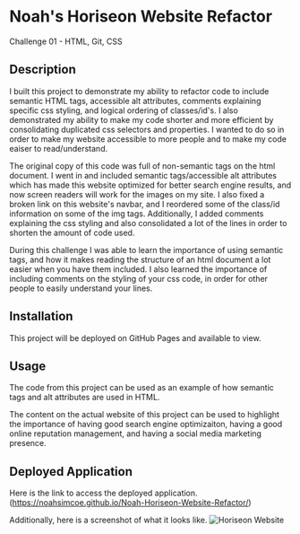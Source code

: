 # Noah's Horiseon Website Refactor
Challenge 01 - HTML, Git, CSS

## Description
I built this project to demonstrate my ability to refactor code to include semantic HTML tags, accessible alt attributes, comments explaining specific css styling, and logical ordering of classes/id's. I also demonstrated my ability to make my code shorter and more efficient by consolidating duplicated css selectors and properties. I wanted to do so in order to make my website accessible to more people and to make my code eaiser to read/understand.

The original copy of this code was full of non-semantic tags on the html document. I went in and included semantic tags/accessible alt attributes which has made this website optimized for better search engine results, and now screen readers will work for the images on my site. I also fixed a broken link on this website's navbar, and I reordered some of the class/id information on some of the img tags.
Additionally, I added comments explaining the css styling and also consolidated a lot of the lines in order to shorten the amount of code used. 

During this challenge I was able to learn the importance of using semantic tags, and how it makes reading the structure of an html document a lot easier when you have them included. I also learned the importance of including comments on the styling of your css code, in order for other people to easily understand your lines. 

## Installation
This project will be deployed on GitHub Pages and available to view.

## Usage
The code from this project can be used as an example of how semantic tags and alt attributes are used in HTML.

The content on the actual website of this project can be used to highlight the importance of having good search engine optimizaiton, having a good online reputation management, and having a social media marketing presence.

## Deployed Application
Here is the link to access the deployed application. 
(https://noahsimcoe.github.io/Noah-Horiseon-Website-Refactor/)

Additionally, here is a screenshot of what it looks like.
![Horiseon Website](https://github.com/noahsimcoe/KU-Bootcamp-Challenge-01/assets/109931528/95d5ab40-3529-416d-8ad6-7b641d4cbae4)
